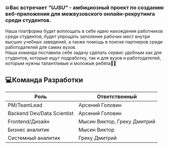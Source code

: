### 💥Вас встречает ***"UJSU"*** - амбициозный проект по созданию веб-приложения для межвузовского онлайн-рекрутинга среди студентов.<br>
Наша платформа будет воплощать в себе идею нахождения работников среди студентов, будет упрощать заполение рабочих мест внутри высших учебных заведений, а также помощь в поиске партнеров среди работодателей для самих вузов.<br> Наша команда поставила себе задачу сделать сервис удобным как для студентов, которые ищут подработку, так и для вузов и работодателей, которым нужны талантливые и моложые ребята🧑‍💻

## 💻Команда Разработки
|Роль|Ответственный|
|-|-|
|PM/TeamLead|Арсений Головин|
|Backend Dev/Data Scientist|Арсений Головин|
|Frontend/Дизайн|Мысин Виктор, Греку Дмитрий|
|Бизнес аналитик|Мысин Виктор|
|Системный аналитик|Греку Дмитрий|
